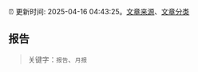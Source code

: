 :alarm_clock: 更新时间: 2025-04-16 04:43:25。[文章来源](/README.md)、[文章分类](/TAGS.md)

## 报告


> 关键字：`报告`、`月报`



